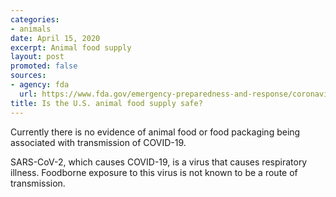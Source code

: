 ```yaml
---
categories:
- animals
date: April 15, 2020
excerpt: Animal food supply
layout: post
promoted: false
sources:
- agency: fda
  url: https://www.fda.gov/emergency-preparedness-and-response/coronavirus-disease-2019-covid-19/coronavirus-disease-2019-covid-19-frequently-asked-questions
title: Is the U.S. animal food supply safe?
---
```


Currently there is no evidence of animal food or food packaging being associated with transmission of COVID-19.

SARS-CoV-2, which causes COVID-19, is a virus that causes respiratory illness. Foodborne exposure to this virus is not known to be a route of transmission.
